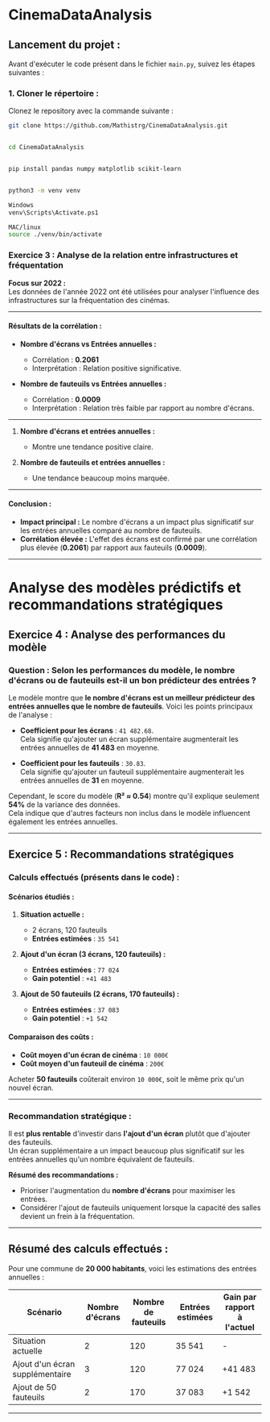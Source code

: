 # CinemaDataAnalysis

## Lancement du projet :

Avant d'exécuter le code présent dans le fichier `main.py`, suivez les étapes suivantes :

### 1. Cloner le répertoire :

Clonez le repository avec la commande suivante :

```bash
git clone https://github.com/Mathistrg/CinemaDataAnalysis.git


cd CinemaDataAnalysis


pip install pandas numpy matplotlib scikit-learn


python3 -m venv venv

Windows
venv\Scripts\Activate.ps1

MAC/linux
source ./venv/bin/activate
```



### Exercice 3 : Analyse de la relation entre infrastructures et fréquentation

**Focus sur 2022 :**  
Les données de l'année 2022 ont été utilisées pour analyser l'influence des infrastructures sur la fréquentation des cinémas.

---

#### Résultats de la corrélation :

- **Nombre d'écrans vs Entrées annuelles :**  
  - Corrélation : **0.2061**  
  - Interprétation : Relation positive significative.

- **Nombre de fauteuils vs Entrées annuelles :**  
  - Corrélation : **0.0009**  
  - Interprétation : Relation très faible par rapport au nombre d'écrans.

---

1. **Nombre d'écrans et entrées annuelles :**
   - Montre une tendance positive claire.

2. **Nombre de fauteuils et entrées annuelles :**
   - Une tendance beaucoup moins marquée.   

---

#### Conclusion :

- **Impact principal :** Le nombre d'écrans a un impact plus significatif sur les entrées annuelles comparé au nombre de fauteuils.
- **Corrélation élevée :** L'effet des écrans est confirmé par une corrélation plus élevée (**0.2061**) par rapport aux fauteuils (**0.0009**).

---


# Analyse des modèles prédictifs et recommandations stratégiques

## Exercice 4 : Analyse des performances du modèle

### Question : Selon les performances du modèle, le nombre d'écrans ou de fauteuils est-il un bon prédicteur des entrées ?

Le modèle montre que **le nombre d'écrans est un meilleur prédicteur des entrées annuelles que le nombre de fauteuils**. Voici les points principaux de l'analyse :

- **Coefficient pour les écrans** : `41 482.68`.  
  Cela signifie qu'ajouter un écran supplémentaire augmenterait les entrées annuelles de **41 483** en moyenne.

- **Coefficient pour les fauteuils** : `30.83`.  
  Cela signifie qu'ajouter un fauteuil supplémentaire augmenterait les entrées annuelles de **31** en moyenne.

Cependant, le score du modèle (**R² ≈ 0.54**) montre qu'il explique seulement **54%** de la variance des données.  
Cela indique que d'autres facteurs non inclus dans le modèle influencent également les entrées annuelles.

---

## Exercice 5 : Recommandations stratégiques

### Calculs effectués (présents dans le code) :

#### Scénarios étudiés :

1. **Situation actuelle :**  
   - 2 écrans, 120 fauteuils  
   - **Entrées estimées** : `35 541`

2. **Ajout d'un écran (3 écrans, 120 fauteuils) :**  
   - **Entrées estimées** : `77 024`  
   - **Gain potentiel** : `+41 483`

3. **Ajout de 50 fauteuils (2 écrans, 170 fauteuils) :**  
   - **Entrées estimées** : `37 083`  
   - **Gain potentiel** : `+1 542`

#### Comparaison des coûts :
- **Coût moyen d'un écran de cinéma** : `10 000€`  
- **Coût moyen d'un fauteuil de cinéma** : `200€`  

Acheter **50 fauteuils** coûterait environ `10 000€`, soit le même prix qu'un nouvel écran.  

---

### Recommandation stratégique :

Il est **plus rentable** d'investir dans **l'ajout d'un écran** plutôt que d'ajouter des fauteuils.  
Un écran supplémentaire a un impact beaucoup plus significatif sur les entrées annuelles qu'un nombre équivalent de fauteuils.  

**Résumé des recommandations :**
- Prioriser l'augmentation du **nombre d'écrans** pour maximiser les entrées.
- Considérer l'ajout de fauteuils uniquement lorsque la capacité des salles devient un frein à la fréquentation.

---

## Résumé des calculs effectués :

Pour une commune de **20 000 habitants**, voici les estimations des entrées annuelles :  

| Scénario                        | Nombre d'écrans | Nombre de fauteuils | Entrées estimées | Gain par rapport à l'actuel |
|---------------------------------|-----------------|----------------------|------------------|----------------------------|
| Situation actuelle              | 2               | 120                  | 35 541           | -                          |
| Ajout d'un écran supplémentaire | 3               | 120                  | 77 024           | +41 483                    |
| Ajout de 50 fauteuils           | 2               | 170                  | 37 083           | +1 542                     |

---
